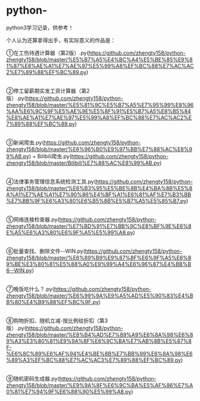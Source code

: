 # python-
python3学习记录，供参考！

个人认为还算拿得出手，有实际意义的作品是：

①在工伤待遇计算器（第2版）.py(https://github.com/zhengty158/python-zhengty158/blob/master/%E5%B7%A5%E4%BC%A4%E5%BE%85%E9%81%87%E8%AE%A1%E7%AE%97%E5%99%A8%EF%BC%88%E7%AC%AC2%E7%89%88%EF%BC%89.py)<br><br>

②停工留薪期实发工资计算器（第2版）.py(https://github.com/zhengty158/python-zhengty158/blob/master/%E5%81%9C%E5%B7%A5%E7%95%99%E8%96%AA%E6%9C%9F%E5%AE%9E%E5%8F%91%E5%B7%A5%E8%B5%84%E8%AE%A1%E7%AE%97%E5%99%A8%EF%BC%88%E7%AC%AC2%E7%89%88%EF%BC%89.py)<br><br>

③新闻爬虫.py(https://github.com/zhengty158/python-zhengty158/blob/master/%E6%96%B0%E9%97%BB%E7%88%AC%E8%99%AB.py) + Bilibili爬虫.py(https://github.com/zhengty158/python-zhengty158/blob/master/Bilibili%E7%88%AC%E8%99%AB.py)<br><br>

④法律事务管理信息系统检测工具.py(https://github.com/zhengty158/python-zhengty158/blob/master/%E6%B3%95%E5%BE%8B%E4%BA%8B%E5%8A%A1%E7%AE%A1%E7%90%86%E4%BF%A1%E6%81%AF%E7%B3%BB%E7%BB%9F%E6%A3%80%E6%B5%8B%E5%B7%A5%E5%85%B7.py)<br><br>

⑤网络连接检查器.py(https://github.com/zhengty158/python-zhengty158/blob/master/%E7%BD%91%E7%BB%9C%E8%BF%9E%E6%8E%A5%E6%A3%80%E6%9F%A5%E5%99%A8.py)<br><br>

⑥批量查找、删除文件--WIN.py(https://github.com/zhengty158/python-zhengty158/blob/master/%E6%89%B9%E9%87%8F%E6%9F%A5%E6%89%BE%E3%80%81%E5%88%A0%E9%99%A4%E6%96%87%E4%BB%B6--WIN.py)<br><br>

⑦晚饭吃什么？.py(https://github.com/zhengty158/python-zhengty158/blob/master/%E6%99%9A%E9%A5%AD%E5%90%83%E4%BB%80%E4%B9%88%EF%BC%9F.py)<br><br>

⑧购物折扣、随机立减-按比例给折扣（第3版）.py(https://github.com/zhengty158/python-zhengty158/blob/master/%E8%B4%AD%E7%89%A9%E6%8A%98%E6%89%A3%E3%80%81%E9%9A%8F%E6%9C%BA%E7%AB%8B%E5%87%8F-%E6%8C%89%E6%AF%94%E4%BE%8B%E7%BB%99%E6%8A%98%E6%89%A3%EF%BC%88%E7%AC%AC3%E7%89%88%EF%BC%89.py)<br><br>

⑨随机密码生成器.py(https://github.com/zhengty158/python-zhengty158/blob/master/%E9%9A%8F%E6%9C%BA%E5%AF%86%E7%A0%81%E7%94%9F%E6%88%90%E5%99%A8.py)
